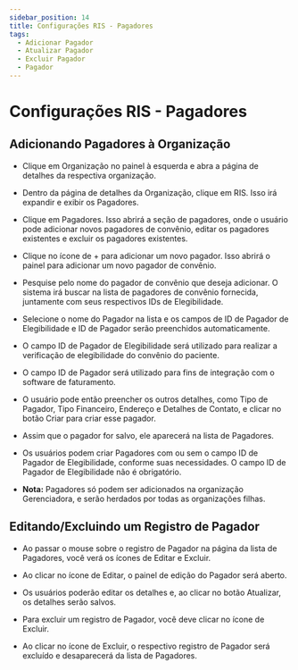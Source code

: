 ```yaml
---
sidebar_position: 14
title: Configurações RIS - Pagadores
tags:
  - Adicionar Pagador
  - Atualizar Pagador
  - Excluir Pagador
  - Pagador
---
```


# Configurações RIS - Pagadores

## Adicionando Pagadores à Organização

- Clique em Organização no painel à esquerda e abra a página de detalhes da respectiva organização.

- Dentro da página de detalhes da Organização, clique em RIS. Isso irá expandir e exibir os Pagadores.

- Clique em Pagadores. Isso abrirá a seção de pagadores, onde o usuário pode adicionar novos pagadores de convênio, editar os pagadores existentes e excluir os pagadores existentes.

  

- Clique no ícone de + para adicionar um novo pagador. Isso abrirá o painel para adicionar um novo pagador de convênio.

- Pesquise pelo nome do pagador de convênio que deseja adicionar. O sistema irá buscar na lista de pagadores de convênio fornecida, juntamente com seus respectivos IDs de Elegibilidade.

- Selecione o nome do Pagador na lista e os campos de ID de Pagador de Elegibilidade e ID de Pagador serão preenchidos automaticamente.

- O campo ID de Pagador de Elegibilidade será utilizado para realizar a verificação de elegibilidade do convênio do paciente.

- O campo ID de Pagador será utilizado para fins de integração com o software de faturamento.

- O usuário pode então preencher os outros detalhes, como Tipo de Pagador, Tipo Financeiro, Endereço e Detalhes de Contato, e clicar no botão Criar para criar esse pagador.

- Assim que o pagador for salvo, ele aparecerá na lista de Pagadores.

- Os usuários podem criar Pagadores com ou sem o campo ID de Pagador de Elegibilidade, conforme suas necessidades. O campo ID de Pagador de Elegibilidade não é obrigatório.

- **Nota:** Pagadores só podem ser adicionados na organização Gerenciadora, e serão herdados por todas as organizações filhas.

## Editando/Excluindo um Registro de Pagador

- Ao passar o mouse sobre o registro de Pagador na página da lista de Pagadores, você verá os ícones de Editar e Excluir.

- Ao clicar no ícone de Editar, o painel de edição do Pagador será aberto.

- Os usuários poderão editar os detalhes e, ao clicar no botão Atualizar, os detalhes serão salvos.

- Para excluir um registro de Pagador, você deve clicar no ícone de Excluir.

   

- Ao clicar no ícone de Excluir, o respectivo registro de Pagador será excluído e desaparecerá da lista de Pagadores.